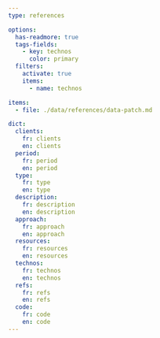 ```yaml
---
type: references

options:
  has-readmore: true
  tags-fields: 
    - key: technos
      color: primary
  filters: 
    activate: true
    items: 
      - name: technos

items: 
  - file: ./data/references/data-patch.md

dict:
  clients:
    fr: clients
    en: clients
  period:
    fr: period
    en: period
  type:
    fr: type
    en: type
  description:
    fr: description
    en: description
  approach:
    fr: approach
    en: approach
  resources:
    fr: resources
    en: resources
  technos:
    fr: technos
    en: technos
  refs:
    fr: refs
    en: refs
  code:
    fr: code
    en: code
---
```

